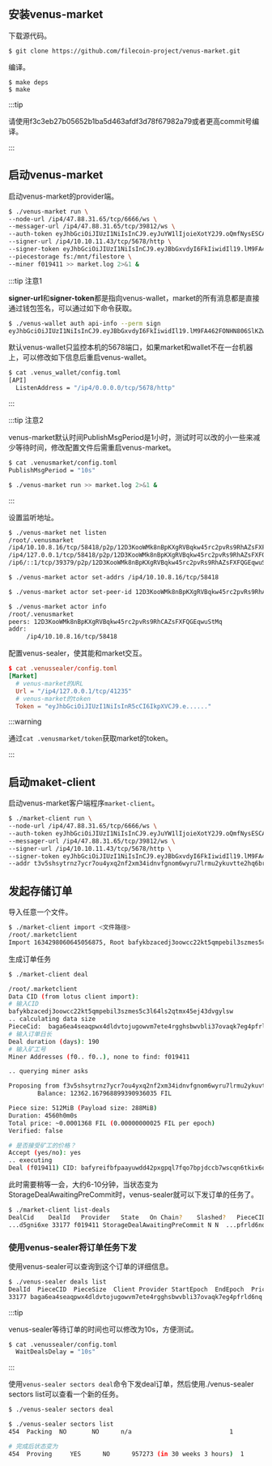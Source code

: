 ## 安装venus-market

下载源代码。

```shell script
$ git clone https://github.com/filecoin-project/venus-market.git
```

编译。

```shell script
$ make deps
$ make
```

:::tip

请使用f3c3eb27b05652b1ba5d463afdf3d78f67982a79或者更高commit号编译。

:::

## 启动venus-market

启动venus-market的provider端。

```bash
$ ./venus-market run \
--node-url /ip4/47.88.31.65/tcp/6666/ws \
--messager-url /ip4/47.88.31.65/tcp/39812/ws \
--auth-token eyJhbGciOiJIUzI1NiIsInCJ9.eyJuYW1lIjoieXotY2J9.oQmfNysESCAOI43Wo2kQ_6sY \
--signer-url /ip4/10.10.11.43/tcp/5678/http \
--signer-token eyJhbGciOiJIUzI1NiIsInCJ9.eyJBbGxvdyI6FkIiwidIl19.lM9FA462FONHN806SlKZw \
--piecestorage fs:/mnt/filestore \
--miner f019411 >> market.log 2>&1 &
```

:::tip 注意1

**signer-url**和**signer-token**都是指向venus-wallet，market的所有消息都是直接通过钱包签名，可以通过如下命令获取。

```bash
$ ./venus-wallet auth api-info --perm sign
eyJhbGciOiJIUzI1NiIsInCJ9.eyJBbGxvdyI6FkIiwidIl19.lM9FA462FONHN806SlKZw:/ip4/0.0.0.0/tcp/5678/http
```

默认venus-wallet只监控本机的5678端口，如果market和wallet不在一台机器上，可以修改如下信息后重启venus-wallet。

```bash
$ cat .venus_wallet/config.toml
[API]
  ListenAddress = "/ip4/0.0.0.0/tcp/5678/http"
```

:::

:::tip 注意2

venus-market默认时间PublishMsgPeriod是1小时，测试时可以改的小一些来减少等待时间，修改配置文件后需重启venus-market。

```bash
$ cat .venusmarket/config.toml 
PublishMsgPeriod = "10s"

$ ./venus-market run >> market.log 2>&1 &
```

:::

设置监听地址。

```bash
$ ./venus-market net listen
/root/.venusmarket
/ip4/10.10.8.16/tcp/58418/p2p/12D3KooWMk8nBpKXgRVBqkw45rc2pvRs9RhAZsFXFQGEqwuStMq
/ip4/127.0.0.1/tcp/58418/p2p/12D3KooWMk8nBpKXgRVBqkw45rc2pvRs9RhAZsFXFQGEqwuStMq
/ip6/::1/tcp/39379/p2p/12D3KooWMk8nBpKXgRVBqkw45rc2pvRs9RhAZsFXFQGEqwuStMq

$ ./venus-market actor set-addrs /ip4/10.10.8.16/tcp/58418

$ ./venus-market actor set-peer-id 12D3KooWMk8nBpKXgRVBqkw45rc2pvRs9RhAZsFXFQGEqwuStMq

$ ./venus-market actor info
/root/.venusmarket
peers: 12D3KooWMk8nBpKXgRVBqkw45rc2pvRs9RhCAZsFXFQGEqwuStMq
addr:
	 /ip4/10.10.8.16/tcp/58418
```

配置venus-sealer，使其能和market交互。

```toml
$ cat .venussealer/config.toml
[Market]
  # venus-market的URL
  Url = "/ip4/127.0.0.1/tcp/41235"
  # venus-market的token
  Token = "eyJhbGciOiJIUzI1NiIsInR5cCI6IkpXVCJ9.e......"
```

:::warning

通过`cat .venusmarket/token`获取market的token。

:::

## 启动maket-client

启动venus-market客户端程序`market-client`。

```bash
$ ./market-client run \
--node-url /ip4/47.88.31.65/tcp/6666/ws \
--auth-token eyJhbGciOiJIUzI1NiIsInCJ9.eyJuYW1lIjoieXotY2J9.oQmfNysESCAOI43Wo2kQ_6sY \
--messager-url /ip4/47.88.31.65/tcp/39812/ws \
--signer-url /ip4/10.10.11.43/tcp/5678/http \
--signer-token eyJhbGciOiJIUzI1NiIsInCJ9.eyJBbGxvdyI6FkIiwidIl19.lM9FA462FONHN806SlKZw \
--addr t3v5shsytrnz7ycr7ou4yxq2nf2xm34idnvfgnom6wyru7lrmu2ykuvtte2hq6brk2v3qttrsysvssr42cxt6a >> client.log 2>&1 &
```

## 发起存储订单

导入任意一个文件。

```bash
$ ./market-client import <文件路径>
/root/.marketclient
Import 1634298060645056875, Root bafykbzacedj3oowcc22kt5qmpebil3szmes5c3l64ls2qtmx45ej43dvgylsw
```

生成订单任务

```bash
$ ./market-client deal

/root/.marketclient
Data CID (from lotus client import): 
# 输入CID
bafykbzacedj3oowcc22kt5qmpebil3szmes5c3l64ls2qtmx45ej43dvgylsw
.. calculating data size
PieceCid:  baga6ea4seaqpwx4dldvtojugowvm7ete4rgghsbwvbli37ovaqk7eg4pfrld6nq  PayLoadSize: 302017178 PieceSize: 536870912
# 输入订单日长
Deal duration (days): 190
# 输入矿工号
Miner Addresses (f0.. f0..), none to find: f019411

.. querying miner asks

Proposing from f3v5shsytrnz7ycr7ou4yxq2nf2xm34idnvfgnom6wyru7lrmu2ykuvtte2hq6brk2v3qttrsysvssr42cxt6a
        Balance: 12362.167968899390936035 FIL

Piece size: 512MiB (Payload size: 288MiB)
Duration: 4560h0m0s
Total price: ~0.0001368 FIL (0.00000000025 FIL per epoch)
Verified: false

# 是否接受矿工的价格？
Accept (yes/no): yes
.. executing
Deal (f019411) CID: bafyreifbfpaayuwdd42pxgpql7fqo7bpjdccb7wscqn6tkix6qd5gni6xe
```

此时需要稍等一会，大约6-10分钟，当状态变为StorageDealAwaitingPreCommit时，venus-sealer就可以下发订单的任务了。

```bash
$ ./market-client list-deals
DealCid    DealId   Provider   State   On Chain?    Slashed?   PieceCID  Size      Price     Duration   Verified
...d5gni6xe 33177 f019411 StorageDealAwaitingPreCommit N N  ...pfrld6nq 508 MiB 0.00013739625 FIL 549585 false
```

### 使用venus-sealer将订单任务下发

使用venus-sealer可以查询到这个订单的详细信息。

```bash
$ ./venus-sealer deals list
DealId  PieceCID  PieceSize  Client Provider StartEpoch  EndEpoch  Price Verified  Packed  FastRetrieval  Status
33177 baga6ea4seaqpwx4dldvtojugowvm7ete4rgghsbwvbli37ovaqk7eg4pfrld6nq  536870912  f3v5shsytrnz7ycr7ou4yxq2nf2xm34idnvfgnom6wyru7lrmu2ykuvtte2hq6brk2v3qttrsysvssr42cxt6a  f019411   375049      924634    250000000  false     false   true           Undefine
```

:::tip

venus-sealer等待订单的时间也可以修改为10s，方便测试。

```bash
$ cat .venussealer/config.toml
  WaitDealsDelay = "10s"
```

:::

使用`venus-sealer sectors deal`命令下发deal订单，然后使用./venus-sealer sectors list可以查看一个新的任务。

```bash
$ ./venus-sealer sectors deal

$ ./venus-sealer sectors list
454  Packing  NO       NO      n/a                           1

# 完成后状态变为
454  Proving     YES      NO      957273 (in 30 weeks 3 hours)  1      116MiB
```
